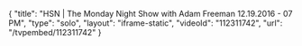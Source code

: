 {
    "title": "HSN | The Monday Night Show with Adam Freeman 12.19.2016 - 07 PM",
    "type": "solo",
    "layout": "iframe-static",
    "videoId": "112311742",
    "url": "\/tvpembed\/112311742"
}